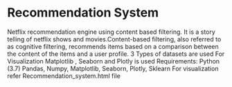 # Recommendation System
Netflix recommendation engine using content based filtering. It is a story telling of netflix shows and movies.Content-based filtering, also referred to as cognitive filtering, recommends items based on a comparison between the content of the items and a user profile. 
3 Types of datasets are used
For Visualization Matplotlib , Seaborn and Plotly is used
Requirements:
Python (3.7)
Pandas, Numpy, Matplotlib, Seaborn, Plotly, Sklearn
For visualization refer Recommendation_system.html file
